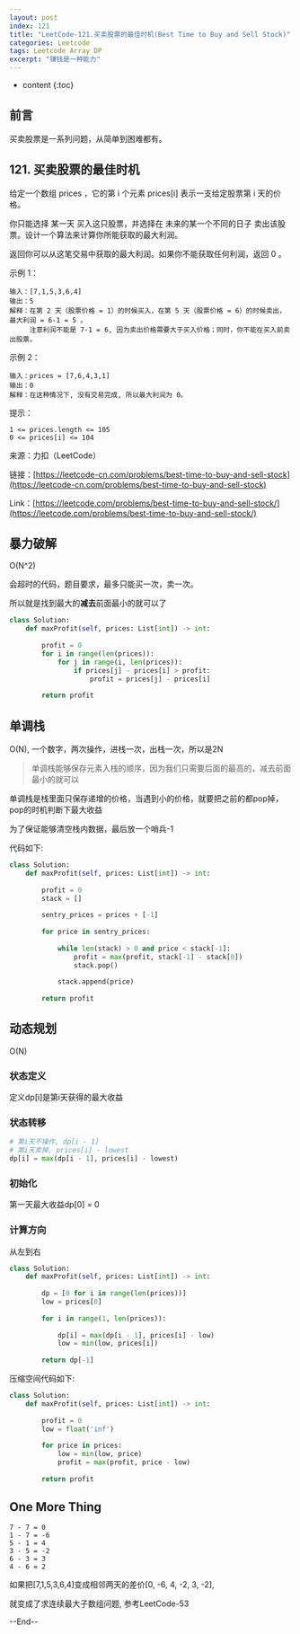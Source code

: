 ```yaml
---
layout: post
index: 121
title: "LeetCode-121.买卖股票的最佳时机(Best Time to Buy and Sell Stock)"
categories: Leetcode
tags: Leetcode Array DP
excerpt: "赚钱是一种能力"
---
```


* content
{:toc}

## 前言

买卖股票是一系列问题，从简单到困难都有。

## 121. 买卖股票的最佳时机

给定一个数组 prices ，它的第 i 个元素 prices[i] 表示一支给定股票第 i 天的价格。

你只能选择 某一天 买入这只股票，并选择在 未来的某一个不同的日子 卖出该股票。设计一个算法来计算你所能获取的最大利润。

返回你可以从这笔交易中获取的最大利润。如果你不能获取任何利润，返回 0 。

示例 1：

```
输入：[7,1,5,3,6,4]
输出：5
解释：在第 2 天（股票价格 = 1）的时候买入，在第 5 天（股票价格 = 6）的时候卖出，最大利润 = 6-1 = 5 。
     注意利润不能是 7-1 = 6, 因为卖出价格需要大于买入价格；同时，你不能在买入前卖出股票。
```

示例 2：

```
输入：prices = [7,6,4,3,1]
输出：0
解释：在这种情况下, 没有交易完成, 所以最大利润为 0。
```

提示：

```
1 <= prices.length <= 105
0 <= prices[i] <= 104
```

来源：力扣（LeetCode）

链接：[https://leetcode-cn.com/problems/best-time-to-buy-and-sell-stock](https://leetcode-cn.com/problems/best-time-to-buy-and-sell-stock)

Link：[https://leetcode.com/problems/best-time-to-buy-and-sell-stock/](https://leetcode.com/problems/best-time-to-buy-and-sell-stock/)

## 暴力破解

O(N^2)

会超时的代码，题目要求，最多只能买一次，卖一次。

所以就是找到最大的**减去**前面最小的就可以了

```python
class Solution:
    def maxProfit(self, prices: List[int]) -> int:
        
        profit = 0
        for i in range(len(prices)):
            for j in range(i, len(prices)):
                if prices[j] - prices[i] > profit:
                    profit = prices[j] - prices[i]
                    
        return profit
```

## 单调栈

O(N), 一个数字，两次操作，进栈一次，出栈一次，所以是2N

> 单调栈能够保存元素入栈的顺序，因为我们只需要后面的最高的，减去前面最小的就可以

单调栈是栈里面只保存递增的价格，当遇到小的价格，就要把之前的都pop掉，pop的时机判断下最大收益

为了保证能够清空栈内数据，最后放一个哨兵-1

代码如下:

```python
class Solution:
    def maxProfit(self, prices: List[int]) -> int:
        
        profit = 0
        stack = []
        
        sentry_prices = prices + [-1]
        
        for price in sentry_prices:
            
            while len(stack) > 0 and price < stack[-1]:
                profit = max(profit, stack[-1] - stack[0])
                stack.pop()
                
            stack.append(price)
                
        return profit
```

## 动态规划

O(N)

### 状态定义

定义dp[i]是第i天获得的最大收益

### 状态转移

```python
# 第i天不操作, dp[i - 1]
# 第i天卖掉, prices[i] - lowest
dp[i] = max(dp[i - 1], prices[i] - lowest)
```

### 初始化

第一天最大收益dp[0] = 0

### 计算方向

从左到右

```python
class Solution:
    def maxProfit(self, prices: List[int]) -> int:
        
        dp = [0 for i in range(len(prices))]
        low = prices[0]        
        
        for i in range(1, len(prices)):
            
            dp[i] = max(dp[i - 1], prices[i] - low)
            low = min(low, prices[i])
    
        return dp[-1]
```

压缩空间代码如下:

```python
class Solution:
    def maxProfit(self, prices: List[int]) -> int:
        
        profit = 0
        low = float('inf')
        
        for price in prices:
            low = min(low, price)
            profit = max(profit, price - low)
            
        return profit
```

## One More Thing

```
7 - 7 = 0
1 - 7 = -6
5 - 1 = 4
3 - 5 = -2
6 - 3 = 3
4 - 6 = 2
```

如果把[7,1,5,3,6,4]变成相邻两天的差价[0, -6, 4, -2, 3, -2], 

就变成了求连续最大子数组问题, 参考LeetCode-53

--End--



